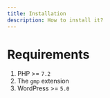 ```yaml
---
title: Installation
description: How to install it?
---
```


# Requirements

1. PHP >= `7.2`
1. The `gmp` extension
1. WordPress >= `5.0`
